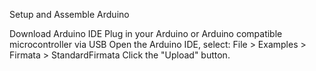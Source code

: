 Setup and Assemble Arduino

Download Arduino IDE
Plug in your Arduino or Arduino compatible microcontroller via USB
Open the Arduino IDE, select: File > Examples > Firmata > StandardFirmata
Click the "Upload" button.